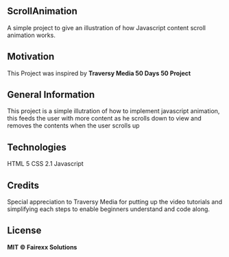 ## ScrollAnimation
A simple project to give an illustration of how Javascript content scroll animation works.


## Motivation
This Project was inspired by **Traversy Media 50 Days 50 Project**

## General Information
This project is a simple illutration of how to implement javascript animation, this feeds the user with more content as he scrolls down to view and removes the contents when the user scrolls up

## Technologies
HTML 5
CSS 2.1
Javascript


## Credits
Special appreciation to Traversy Media for putting up the video tutorials and simplifying each steps to enable beginners understand and code along.

## License
**MIT © Fairexx Solutions**
